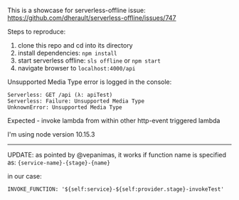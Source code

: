 This is a showcase for serverless-offline issue: https://github.com/dherault/serverless-offline/issues/747

Steps to reproduce:

1. clone this repo and cd into its directory
1. install dependencies: `npm install`
1. start serverless offline: `sls offline` or `npm start`
1. navigate browser to `localhost:4000/api`

Unsupported Media Type error is logged in the console:

    Serverless: GET /api (λ: apiTest)
    Serverless: Failure: Unsupported Media Type
    UnknownError: Unsupported Media Type

Expected - invoke lambda from within other http-event triggered lambda

I'm using node version 10.15.3

---

UPDATE: as pointed by @vepanimas, it works if function name is specified as: `{service-name}-{stage}-{name}`

in our case:

    INVOKE_FUNCTION: '${self:service}-${self:provider.stage}-invokeTest'
